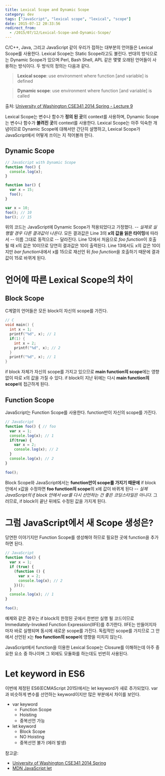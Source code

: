```yaml
---
title: Lexical Scope and Dynamic Scope
category: dev
tags: ["JavaScript", "lexical scope", "lexical", "scope"]
date: 2015-07-12 20:33:56
redirect_from:
  - /2015/07/12/Lexical-Scope-and-Dynamic-Scope/
---
```


C/C++, Java, 그리고 JavaScript 같이 우리가 접하는 대부분의 언어들은 Lexical Scope를 사용한다. Lexical Scope는 Static Scope라고도 불린다. 반대의 방식으로는 Dynamic Scope가 있으며 Perl, Bash Shell, APL 같은 몇몇 오래된 언어들이 사용하는 방식이다. 두 방식의 정의는 다음과 같다.

> **Lexical scope**: use environment where function [and variable] is defined

> **Dynamic scope**: use environment where function [and variable] is called

출처: [University of Washington CSE341 2014 Spring - Lecture 9](https://courses.cs.washington.edu/courses/cse341/14sp/slides/lec09.pdf)

<!-- more --> 
Lexical Scope는 변수나 함수가 **정의 된 곳**의 context를 사용하며, Dynamic Scope는 변수나 함수가 **불려진 곳**의 context를 사용한다. Lexical Scope는 아주 익숙한 개념이므로 Dynamic Scope에 대해서만 간단히 설명하고, Lexical Scope가 JavaScript에서 어떻게 쓰이는 지 적어볼까 한다.

## Dynamic Scope

```javascript
// JavaScript with Dynamic Scope
function foo() {
  console.log(x);
}

function bar() {
  var x = 15;
  foo();
}

var x = 10;
foo(); // 10
bar(); // 15
```

위의 코드는 JavaScript에 Dynamic Scope가 적용되었다고 가정했다. -- *실제로 실행할 경우 다른 결과값이 나온다*. 모든 결과값은 Line 3의 **x의 값을 읽은 타이밍**에 따라서 -- 이름 그대로 동적으로 -- 달라진다. Line 12에서 처음으로 *foo function*이 호출될 때 x의 값은 10이므로 당연히 결과값은 10이 출력된다. Line 13에서도 x의 값은 10이지만 *bar function*내에서 x를 15으로 재선언 뒤 *foo function*을 호출하기 때문에 결과값이 15로 바뀌게 된다.

# 언어에 따른 Lexical Scope의 차이

## Block Scope
C계열의 언어들은 모든 block이 자신의 scope를 가진다.

```c
// C
void main() {
  int x = 1;
  printf("%d", x); // 1
  if(1) {
    int x = 2;
    printf("%d", x); // 2
  }
  printf("%d", x); // 1
}
```

if block 자체가 자신의 scope를 가지고 있으므로 **main function의 scope**에는 영향없이 따로 x의 값을 가질 수 있다. if block이 지난 뒤에는 다시 **main function의 scope**에 접근하게 된다.

## Function Scope
JavaScript는 Function Scope를 사용한다. function만이 자신의 scope를 가진다.

```javascript
// JavaScript
function foo() { // foo 
  var x = 1;
  console.log(x); // 1
  if(true) {
    var x = 2;
    console.log(x); // 2
  }
  console.log(x); // 2
}
 
foo();
```

Block Scope와 JavaScript에서는 **function만이 scope를 가지기 때문에** if block 안에서 x값을 수정하면 **foo function의 scope**의 x에 값이 바뀌게 된다 -- *실제 JavaScript의 if block 안에서 var를 다시 선언하는 건 좋은 코딩스타일은 아니다*. 그러므로, if block이 끝난 뒤에도 수정된 값을 가지게 된다.

# 그럼 JavaScript에서 새 Scope 생성은?

당연한 이야기지만 Function Scope를 생성해야 하므로 필요한 곳에 function을 추가하면 된다.

```javascript
// JavaScript
function foo() {
  var x = 1;
  if (true) {
    (function () {
      var x = 2;
      console.log(x); // 2
    })();
  }
  console.log(x); // 1
}
 
foo();
```

예제와 같은 경우는 if block의 한정된 곳에서 한번만 실행 될 코드이므로 Immediately-Invoked Function Expression(IIFE)를 추가한다. IIFE는 만들어지자마자 바로 실행되며 동시에 새로운 scope를 가진다. 독립적인 scope를 가지므로 그 안에서 선언된 x는 **foo function의 scope**에 영향을 미치지 않는다.

JavaScript에서 function을 이용한 Lexical Scope는 Closure를 이해하는데 아주 중요한 요소 중 하나이며 그 외에도 모듈화를 하는데도 빈번히 사용된다.

# Let keyword in ES6
이번에 제정된 ES6(ECMAScript 2015)에서는 let keyword가 새로 추가되었다. var과 비슷하게 변수를 선언하는 keyword이지만 많은 부분에서 차이를 보인다.
* var keyword
  * Function Scope
  * Hoisting
  * 중복선언 가능
* let keyword
  * Block Scope
  * NO Hoisting
  * 중복선언 불가 (에러 발생)
  
참고글:
* [University of Washington CSE341 2014 Spring](https://courses.cs.washington.edu/courses/cse341/14sp/)
* [MDN JavaScript let](https://developer.mozilla.org/en-US/docs/Web/JavaScript/Reference/Statements/let)